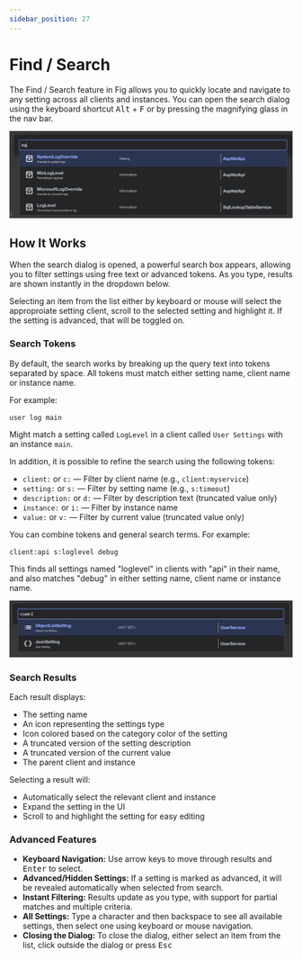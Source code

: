 ```yaml
---
sidebar_position: 27
---
```


# Find / Search

The Find / Search feature in Fig allows you to quickly locate and navigate to any setting across all clients and instances. You can open the search dialog using the keyboard shortcut <kbd>Alt</kbd> + <kbd>F</kbd> or by pressing the magnifying glass in the nav bar.

![Find](../../static/img/find-basic.png)

## How It Works

When the search dialog is opened, a powerful search box appears, allowing you to filter settings using free text or advanced tokens. As you type, results are shown instantly in the dropdown below.

Selecting an item from the list either by keyboard or mouse will select the approproiate setting client, scroll to the selected setting and highlight it. If the setting is advanced, that will be toggled on.

### Search Tokens

By default, the search works by breaking up the query text into tokens separated by space. All tokens must match either setting name, client name or instance name.

For example:
```
user log main
```

Might match a setting called `LogLevel` in a client called `User Settings` with an instance `main`.

In addition, it is possible to refine the search using the following tokens:

- `client:` or `c:` — Filter by client name (e.g., `client:myservice`)
- `setting:` or `s:` — Filter by setting name (e.g., `s:timeout`)
- `description:` or `d:` — Filter by description text (truncated value only)
- `instance:` or `i:` — Filter by instance name
- `value:` or `v:` — Filter by current value (truncated value only)

You can combine tokens and general search terms. For example:
```
client:api s:loglevel debug
```
This finds all settings named "loglevel" in clients with "api" in their name, and also matches "debug" in either setting name, client name or instance name.

![Find Syntax](../../static/img/find-search-syntax.png)

### Search Results

Each result displays:

- The setting name
- An icon representing the settings type
- Icon colored based on the category color of the setting
- A truncated version of the setting description
- A truncated version of the current value
- The parent client and instance

Selecting a result will:

- Automatically select the relevant client and instance
- Expand the setting in the UI
- Scroll to and highlight the setting for easy editing

### Advanced Features

- **Keyboard Navigation:** Use arrow keys to move through results and <kbd>Enter</kbd> to select.
- **Advanced/Hidden Settings:** If a setting is marked as advanced, it will be revealed automatically when selected from search.
- **Instant Filtering:** Results update as you type, with support for partial matches and multiple criteria.
- **All Settings:** Type a character and then backspace to see all available settings, then select one using keyboard or mouse navigation.
- **Closing the Dialog:** To close the dialog, either select an item from the list, click outside the dialog or press <kbd>Esc</kbd>